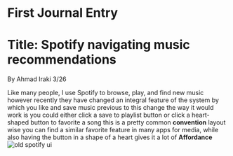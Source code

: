 # First Journal Entry 

# Title: Spotify navigating music recommendations 
 By Ahmad Iraki 3/26 

 Like many people, I use Spotify to browse, play, and find new music however recently they have changed an integral feature of the system by which you like and save music previous to this change the way it would work is you could either click a save to playlist button or click a heart-shaped button to favorite a song this is a pretty common **convention** layout wise you can find a similar favorite feature in many apps for media, while also having the button in a shape of a heart gives it a lot of **Affordance** 
![old spotify ui]([/ux-personal-portfolio-Irakia/tree/master/assets/Capture.PNG](https://github.com/ChicoState/ux-personal-portfolio-Irakia/blob/master/assets/Capture.PNG)https://github.com/ChicoState/ux-personal-portfolio-Irakia/blob/master/assets/Capture.PNG)
